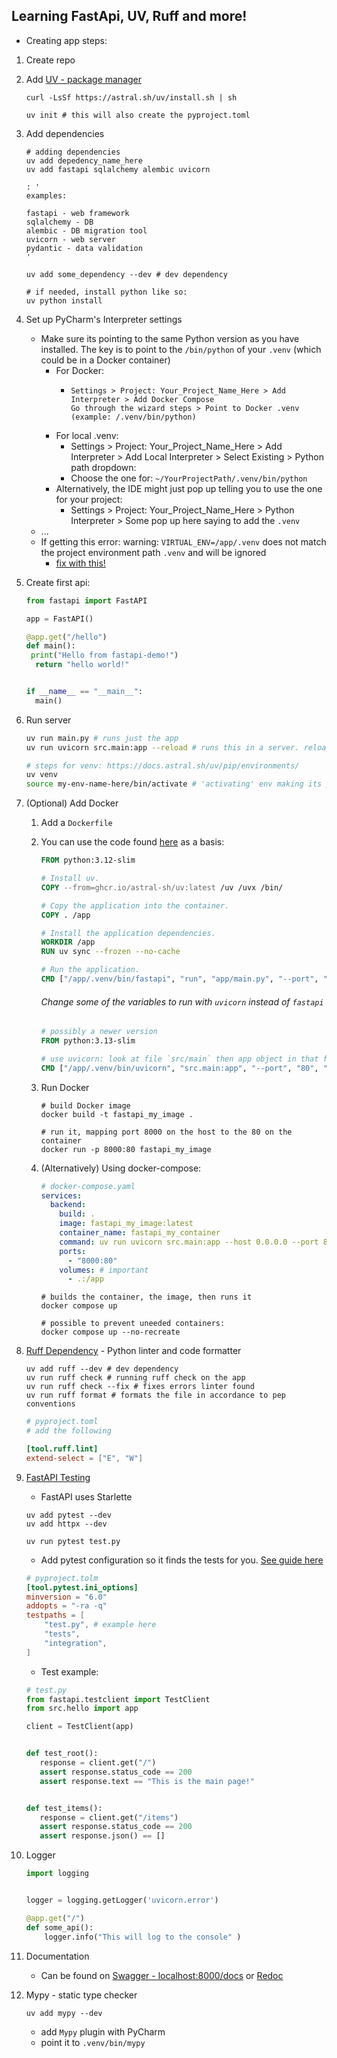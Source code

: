 ## Learning FastApi, UV, Ruff and more!

- Creating app steps:

1. Create repo
2. Add [UV - package manager](https://github.com/astral-sh/uv)

    ```shell
    curl -LsSf https://astral.sh/uv/install.sh | sh
    
    uv init # this will also create the pyproject.toml
    ```

3. Add dependencies

    ```shell
    # adding dependencies
    uv add depedency_name_here
    uv add fastapi sqlalchemy alembic uvicorn
    
    : '
    examples:
    
    fastapi - web framework
    sqlalchemy - DB
    alembic - DB migration tool
    uvicorn - web server
    pydantic - data validation
    '
   
   uv add some_dependency --dev # dev dependency
    
    # if needed, install python like so:
    uv python install
    ```
   
4. Set up PyCharm's Interpreter settings
   - Make sure its pointing to the same Python version as you have installed. The key is to point to the `/bin/python` of your `.venv` (which could be in a Docker container)
     - For Docker:
       - ```
         Settings > Project: Your_Project_Name_Here > Add Interpreter > Add Docker Compose 
         Go through the wizard steps > Point to Docker .venv (example: /.venv/bin/python)
         ```
     - For local .venv:
       - Settings > Project: Your_Project_Name_Here > Add Interpreter > Add Local Interpreter > Select Existing > Python path dropdown:
       - Choose the one for: `~/YourProjectPath/.venv/bin/python`
     - Alternatively, the IDE might just pop up telling you to use the one for your project:
       - Settings > Project: Your_Project_Name_Here > Python Interpreter > Some pop up here saying to add the `.venv`
   - ...
   - If getting this error: warning: `VIRTUAL_ENV=/app/.venv` does not match the project environment path `.venv` and will be ignored
     - [fix with this!](https://github.com/astral-sh/uv/issues/7073#issuecomment-2581842745)
   
5. Create first api:

   ```python
   from fastapi import FastAPI
   
   app = FastAPI()
   
   @app.get("/hello")
   def main():
    print("Hello from fastapi-demo!")
     return "hello world!"
   
   
   if __name__ == "__main__":
     main()
   ```
      
6. Run server

    ```zsh
    uv run main.py # runs just the app
    uv run uvicorn src.main:app --reload # runs this in a server. reload will auto run if updates are made
    
    # steps for venv: https://docs.astral.sh/uv/pip/environments/
    uv venv 
    source my-env-name-here/bin/activate # 'activating' env making its pakages available
    ```
   
7. (Optional) Add Docker

   1. Add a `Dockerfile`
   2. You can use the code found [here](https://docs.astral.sh/uv/guides/integration/fastapi/#deployment) as a basis:
   
      ```dockerfile
      FROM python:3.12-slim
      
      # Install uv.
      COPY --from=ghcr.io/astral-sh/uv:latest /uv /uvx /bin/
      
      # Copy the application into the container.
      COPY . /app
      
      # Install the application dependencies.
      WORKDIR /app
      RUN uv sync --frozen --no-cache
      
      # Run the application.
      CMD ["/app/.venv/bin/fastapi", "run", "app/main.py", "--port", "80", "--host", "0.0.0.0"]
      ```
   
      ###### Change some of the variables to run with `uvicorn` instead of `fastapi`

      ```dockerfile
      # possibly a newer version
      FROM python:3.13-slim 
      
      # use uvicorn: look at file `src/main` then app object in that file
      CMD ["/app/.venv/bin/uvicorn", "src.main:app", "--port", "80", "--host", "0.0.0.0"]
      ```
   3. Run Docker

      ```shell
      # build Docker image
      docker build -t fastapi_my_image .
      
      # run it, mapping port 8000 on the host to the 80 on the container
      docker run -p 8000:80 fastapi_my_image
      ```
      
   4. (Alternatively) Using docker-compose:

      ```yaml
      # docker-compose.yaml
      services:
        backend:
          build: .
          image: fastapi_my_image:latest
          container_name: fastapi_my_container
          command: uv run uvicorn src.main:app --host 0.0.0.0 --port 80 --reload # important
          ports:
            - "8000:80"
          volumes: # important
            - .:/app
      ```
      
      ```shell
      # builds the container, the image, then runs it
      docker compose up 
      
      # possible to prevent uneeded containers:
      docker compose up --no-recreate
      ```

8. [Ruff Dependency](https://docs.astral.sh/ruff/tutorial/#getting-started) - Python linter and code formatter

   ```shell
   uv add ruff --dev # dev dependency
   uv run ruff check # running ruff check on the app
   uv run ruff check --fix # fixes errors linter found
   uv run ruff format # formats the file in accordance to pep conventions
   ``` 
   
   ```toml
   # pyproject.toml
   # add the following
   
   [tool.ruff.lint]
   extend-select = ["E", "W"]
   ```
   
9. [FastAPI Testing](https://fastapi.tiangolo.com/tutorial/testing/)

   - FastAPI uses Starlette

   ```shell
   uv add pytest --dev
   uv add httpx --dev
   
   uv run pytest test.py
   ```
   
   - Add pytest configuration so it finds the tests for you. [See guide here](https://docs.pytest.org/en/stable/reference/customize.html)

   ```toml
   # pyproject.tolm
   [tool.pytest.ini_options]
   minversion = "6.0"
   addopts = "-ra -q"
   testpaths = [
       "test.py", # example here
       "tests",
       "integration",
   ]
   ```
   
   - Test example:

    ```python
    # test.py
    from fastapi.testclient import TestClient
    from src.hello import app
    
    client = TestClient(app)
    
    
    def test_root():
       response = client.get("/")
       assert response.status_code == 200
       assert response.text == "This is the main page!"
    
    
    def test_items():
       response = client.get("/items")
       assert response.status_code == 200
       assert response.json() == []
    
    ```

10. Logger

    ```python
    import logging
    
    
    logger = logging.getLogger('uvicorn.error')
    
    @app.get("/")
    def some_api():
        logger.info("This will log to the console" )
    ```
          
11. Documentation

    - Can be found on [Swagger - localhost:8000/docs](localhost:8000/docs) or [Redoc](localhost:8000/redoc)

12. Mypy - static type checker

    ```shell
    uv add mypy --dev
    ```
    
    - add `Mypy` plugin with PyCharm
    - point it to `.venv/bin/mypy`


